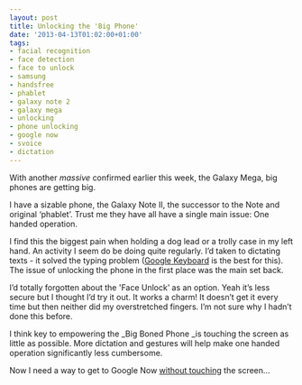 ```yaml
---
layout: post
title: Unlocking the 'Big Phone'
date: '2013-04-13T01:02:00+01:00'
tags:
- facial recognition
- face detection
- face to unlock
- samsung
- handsfree
- phablet
- galaxy note 2
- galaxy mega
- unlocking
- phone unlocking
- google now
- svoice
- dictation
---
```

With another _massive_ confirmed earlier this week, the Galaxy Mega, big phones are getting big.

I have a sizable phone, the Galaxy Note II, the successor to the Note and original ‘phablet’. Trust me they have all have a single main issue: One handed operation.

I find this the biggest pain when holding a dog lead or a trolly case in my left hand. An activity I seem do be doing quite regularly. I’d taken to dictating texts - it solved the typing problem ([Google Keyboard](https://play.google.com/store/apps/details?id=com.google.android.inputmethod.latin) is the best for this). The issue of unlocking the phone in the first place was the main set back.

I’d totally forgotten about the 'Face Unlock’ as an option. Yeah it’s less secure but I thought I’d try it out. It works a charm! It doesn’t get it every time but then neither did my overstretched fingers. I’m not sure why I hadn’t done this before.

I think key to empowering the _Big Boned Phone _is touching the screen as little as possible. More dictation and gestures will help make one handed operation significantly less cumbersome.

Now I need a way to get to Google Now [without touching](https://play.google.com/store/apps/details?id=com.eikatou0.appspot.home2shortcut&feature=search_result#?t=W251bGwsMSwyLDEsImNvbS5laWthdG91MC5hcHBzcG90LmhvbWUyc2hvcnRjdXQiXQ..) the screen…
